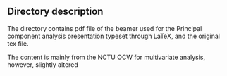## Directory description
The directory contains pdf file of the beamer used for the Principal component analysis presentation typeset through LaTeX, and the original tex file.

The content is mainly from the NCTU OCW for multivariate analysis, however, slightly altered

